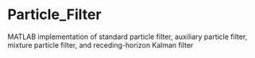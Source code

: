 # Particle_Filter
MATLAB implementation of standard particle filter, auxiliary particle filter, mixture particle filter, and receding-horizon Kalman filter
